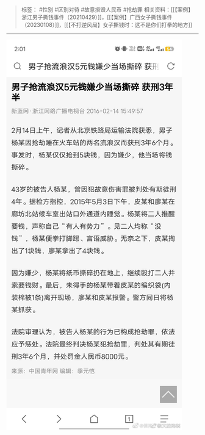 > 标签： #性别 #区别对待 #故意损毁人民币 #抢劫罪
> 相关资料：[[【案例】浙江男子撕钱事件（20210429）]]，[[【案例】广西女子撕钱事件（20230108）]]，[[【不打逆风局】女子撕钱时：这不是你们打拳的地方]]
***
[![IMG_20230108_201452_722.jpg](https://raw.githubusercontent.com/bluntvoice/mypic/main/IMG_20230108_201452_722.jpg)](https://raw.githubusercontent.com/bluntvoice/mypic/main/IMG_20230108_201452_722.jpg)